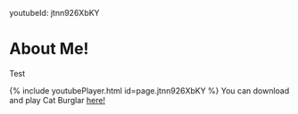 youtubeId: jtnn926XbKY

<h1> About Me! </h1>
<p> Test </p>


{% include youtubePlayer.html id=page.jtnn926XbKY %}
You can download and play Cat Burglar [here!](https://github.com/stevencoombe/Game-Dev-Sim/releases "Cat Burglar")

